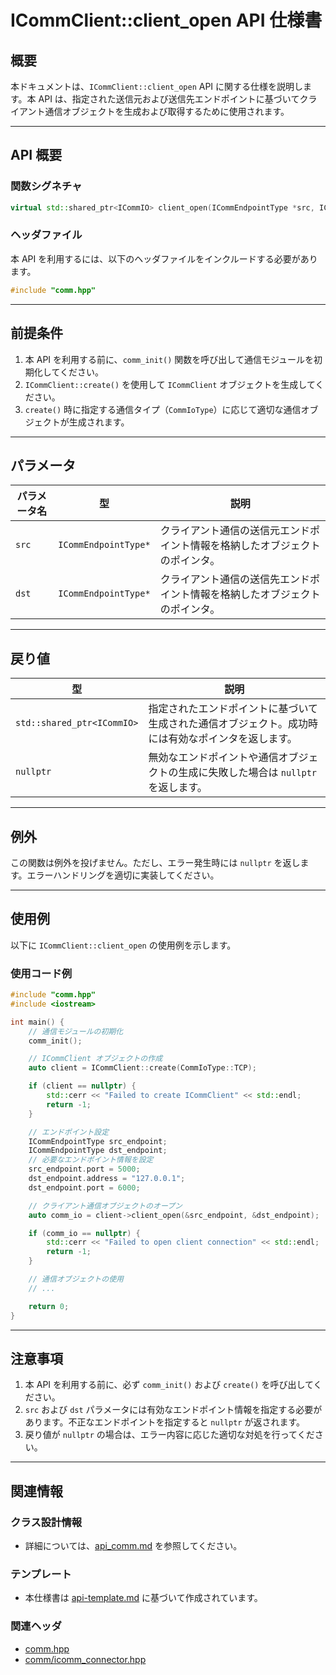 # ICommClient::client_open API 仕様書

## 概要

本ドキュメントは、`ICommClient::client_open` API に関する仕様を説明します。本 API は、指定された送信元および送信先エンドポイントに基づいてクライアント通信オブジェクトを生成および取得するために使用されます。

---

## API 概要

### 関数シグネチャ

```cpp
virtual std::shared_ptr<ICommIO> client_open(ICommEndpointType *src, ICommEndpointType *dst) = 0;
```

### ヘッダファイル

本 API を利用するには、以下のヘッダファイルをインクルードする必要があります。

```cpp
#include "comm.hpp"
```

---

## 前提条件

1. 本 API を利用する前に、`comm_init()` 関数を呼び出して通信モジュールを初期化してください。
2. `ICommClient::create()` を使用して `ICommClient` オブジェクトを生成してください。
3. `create()` 時に指定する通信タイプ（`CommIoType`）に応じて適切な通信オブジェクトが生成されます。

---

## パラメータ

| パラメータ名 | 型                     | 説明 |
|--------------|------------------------|------|
| `src`        | `ICommEndpointType*`  | クライアント通信の送信元エンドポイント情報を格納したオブジェクトのポインタ。 |
| `dst`        | `ICommEndpointType*`  | クライアント通信の送信先エンドポイント情報を格納したオブジェクトのポインタ。 |

---

## 戻り値

| 型                           | 説明 |
|------------------------------|------|
| `std::shared_ptr<ICommIO>`   | 指定されたエンドポイントに基づいて生成された通信オブジェクト。成功時には有効なポインタを返します。 |
| `nullptr`                    | 無効なエンドポイントや通信オブジェクトの生成に失敗した場合は `nullptr` を返します。 |

---

## 例外

この関数は例外を投げません。ただし、エラー発生時には `nullptr` を返します。エラーハンドリングを適切に実装してください。

---

## 使用例

以下に `ICommClient::client_open` の使用例を示します。

### 使用コード例

```cpp
#include "comm.hpp"
#include <iostream>

int main() {
    // 通信モジュールの初期化
    comm_init();

    // ICommClient オブジェクトの作成
    auto client = ICommClient::create(CommIoType::TCP);

    if (client == nullptr) {
        std::cerr << "Failed to create ICommClient" << std::endl;
        return -1;
    }

    // エンドポイント設定
    ICommEndpointType src_endpoint;
    ICommEndpointType dst_endpoint;
    // 必要なエンドポイント情報を設定
    src_endpoint.port = 5000;
    dst_endpoint.address = "127.0.0.1";
    dst_endpoint.port = 6000;

    // クライアント通信オブジェクトのオープン
    auto comm_io = client->client_open(&src_endpoint, &dst_endpoint);

    if (comm_io == nullptr) {
        std::cerr << "Failed to open client connection" << std::endl;
        return -1;
    }

    // 通信オブジェクトの使用
    // ...

    return 0;
}
```

---

## 注意事項

1. 本 API を利用する前に、必ず `comm_init()` および `create()` を呼び出してください。
2. `src` および `dst` パラメータには有効なエンドポイント情報を指定する必要があります。不正なエンドポイントを指定すると `nullptr` が返されます。
3. 戻り値が `nullptr` の場合は、エラー内容に応じた適切な対処を行ってください。

---

## 関連情報

### クラス設計情報
- 詳細については、[api_comm.md](https://github.com/toppers/hakoniwa-drone-core/blob/main/docs/api/comm/api_comm.md) を参照してください。

### テンプレート
- 本仕様書は [api-template.md](https://github.com/toppers/hakoniwa-drone-core/blob/main/docs/templates/api-template.md) に基づいて作成されています。

### 関連ヘッダ
- [comm.hpp](https://github.com/toppers/hakoniwa-drone-core/blob/main/include/comm.hpp)
- [comm/icomm_connector.hpp](https://github.com/toppers/hakoniwa-drone-core/blob/main/include/comm/icomm_connector.hpp)


